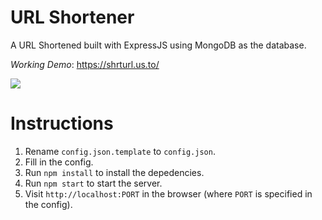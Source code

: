 # URL Shortener

A URL Shortened built with ExpressJS using MongoDB as the database.

*Working Demo*: https://shrturl.us.to/

![](https://user-images.githubusercontent.com/3626859/141311313-c54c8fb0-2c6d-4eac-b175-ecb22b77d089.png)


# Instructions
1. Rename `config.json.template` to `config.json`.
2. Fill in the config.
3. Run `npm install` to install the depedencies.
4. Run `npm start` to start the server.
5. Visit `http://localhost:PORT` in the browser (where `PORT` is specified in the config).
